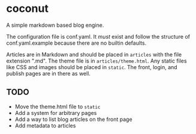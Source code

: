 coconut
=======

A simple markdown based blog engine.

The configuration file is conf.yaml. It *must* exist and follow the structure of conf.yaml.example
because there are no builtin defaults.

Articles are in Markdown and should be placed in `articles` with the file extension ".md". The theme file is in `articles/theme.html`. Any static files like CSS and images should be placed in `static`.
The front, login, and publish pages are in there as well.

TODO
----

 -  Move the theme.html file to `static`
 -  Add a system for arbitrary pages
 -  Add a way to list blog articles on the front page
 -  Add metadata to articles


